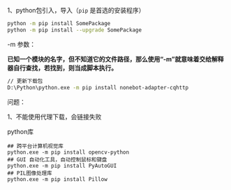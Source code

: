 1、python包引入，导入（`pip` 是首选的安装程序）

```bash
python -m pip install SomePackage
python -m pip install --upgrade SomePackage
```

-m 参数：

​		**已知一个模块的名字，但不知道它的文件路径，那么使用“-m”就意味着交给解释器自行查找，若找到，则当成脚本执行。**

```bash
// 更新下载包
D:\Python\python.exe -m pip install nonebot-adapter-cqhttp
```



问题：

1、不能使用代理下载，会链接失败



python库

```shell
## 跨平台计算机视觉库
python.exe -m pip install opencv-python
## GUI 自动化工具，自动控制鼠标和键盘
python.exe -m pip install PyAutoGUI
## PIL图像处理库
python.exe -m pip install Pillow
```

